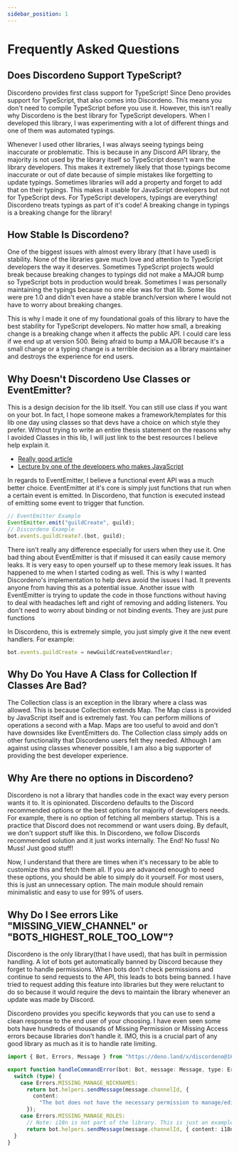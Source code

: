 ```yaml
---
sidebar_position: 1
---
```


# Frequently Asked Questions

## Does Discordeno Support TypeScript?

Discordeno provides first class support for TypeScript! Since Deno provides support for TypeScript, that also comes into
Discordeno. This means you don't need to compile TypeScript before you use it. However, this isn't really why Discordeno
is the best library for TypeScript developers. When I developed this library, I was experimenting with a lot of
different things and one of them was automated typings.

Whenever I used other libraries, I was always seeing typings being inaccurate or problematic. This is because in any
Discord API library, the majority is not used by the library itself so TypeScript doesn't warn the library developers.
This makes it extremely likely that those typings become inaccurate or out of date because of simple mistakes like
forgetting to update typings. Sometimes libraries will add a property and forget to add that on their typings. This
makes it usable for JavaScript developers but not for TypeScript devs. For TypeScript developers, typings are
everything! Discordeno treats typings as part of it's code! A breaking change in typings is a breaking change for the
library!

## How Stable Is Discordeno?

One of the biggest issues with almost every library (that I have used) is stability. None of the libraries gave much
love and attention to TypeScript developers the way it deserves. Sometimes TypeScript projects would break because
breaking changes to typings did not make a MAJOR bump so TypeScript bots in production would break. Sometimes I was
personally maintaining the typings because no one else was for that lib. Some libs were pre 1.0 and didn't even have a
stable branch/version where I would not have to worry about breaking changes.

This is why I made it one of my foundational goals of this library to have the best stability for TypeScript developers.
No matter how small, a breaking change is a breaking change when it affects the public API. I could care less if we end
up at version 500. Being afraid to bump a MAJOR because it's a small change or a typing change is a terrible decision as
a library maintainer and destroys the experience for end users.

## Why Doesn't Discordeno Use Classes or EventEmitter?

This is a design decision for the lib itself. You can still use class if you want on your bot. In fact, I hope someone
makes a framework/templates for this lib one day using classes so that devs have a choice on which style they prefer.
Without trying to write an entire thesis statement on the reasons why I avoided Classes in this lib, I will just link to
the best resources I believe help explain it.

- [Really good article](https://dannyfritz.wordpress.com/2014/10/11/class-free-object-oriented-programming/)
- [Lecture by one of the developers who makes JavaScript](https://www.youtube.com/watch?v=PSGEjv3Tqo0)

In regards to EventEmitter, I believe a functional event API was a much better choice. EventEmitter at it's core is
simply just functions that run when a certain event is emitted. In Discordeno, that function is executed instead of
emitting some event to trigger that function.

```typescript
// EventEmitter Example
EventEmitter.emit("guildCreate", guild);
// Discordeno Example
bot.events.guildCreate?.(bot, guild);
```

There isn't really any difference especially for users when they use it. One bad thing about EventEmitter is that if
misused it can easily cause memory leaks. It is very easy to open yourself up to these memory leak issues. It has
happened to me when I started coding as well. This is why I wanted Discordeno's implementation to help devs avoid the
issues I had. It prevents anyone from having this as a potential issue. Another issue with EventEmitter is trying to
update the code in those functions without having to deal with headaches left and right of removing and adding
listeners. You don't need to worry about binding or not binding events. They are just pure functions

In Discordeno, this is extremely simple, you just simply give it the new event handlers. For example:

```typescript
bot.events.guildCreate = newGuildCreateEventHandler;
```

## Why Do You Have A Class for Collection If Classes Are Bad?

The Collection class is an exception in the library where a class was allowed. This is because Collection extends Map.
The Map class is provided by JavaScript itself and is extremely fast. You can perform millions of operations a second
with a Map. Maps are too useful to avoid and don't have downsides like EventEmitters do. The Collection class simply
adds on other functionality that Discordeno users felt they needed. Although I am against using classes whenever
possible, I am also a big supporter of providing the best developer experience.

## Why Are there no options in Discordeno?

Discordeno is not a library that handles code in the exact way every person wants it to. It is opinionated. Discordeno
defaults to the Discord recommended options or the best options for majority of developers needs. For example, there is
no option of fetching all members startup. This is a practice that Discord does not recommend or want users doing. By
default, we don't support stuff like this. In Discordeno, we follow Discords recommended solution and it just works
internally. The End! No fuss! No Muss! Just good stuff!

Now, I understand that there are times when it's necessary to be able to customize this and fetch them all. If you are
advanced enough to need these options, you should be able to simply do it yourself. For most users, this is just an
unnecessary option. The main module should remain minimalistic and easy to use for 99% of users.

## Why Do I See errors Like "MISSING_VIEW_CHANNEL" or "BOTS_HIGHEST_ROLE_TOO_LOW"?

Discordeno is the only library(that I have used), that has built in permission handling. A lot of bots get automatically
banned by Discord because they forget to handle permissions. When bots don't check permissions and continue to send
requests to the API, this leads to bots being banned. I have tried to request adding this feature into libraries but
they were reluctant to do so because it would require the devs to maintain the library whenever an update was made by
Discord.

Discordeno provides you specific keywords that you can use to send a clean response to the end user of your choosing. I
have even seen some bots have hundreds of thousands of Missing Permission or Missing Access errors because libraries
don't handle it. IMO, this is a crucial part of any good library as much as it is to handle rate limiting.

```typescript
import { Bot, Errors, Message } from "https://deno.land/x/discordeno@16.0.0/mod.ts";

export function handleCommandError(bot: Bot, message: Message, type: Errors) {
  switch (type) {
    case Errors.MISSING_MANAGE_NICKNAMES:
      return bot.helpers.sendMessage(message.channelId, {
        content:
          "The bot does not have the necessary permission to manage/edit other user's nicknames. Grant the **MANAGE_NICKNAME** permission to the bot and try again.",
      });
    case Errors.MISSING_MANAGE_ROLES:
      // Note: i18n is not part of the library. This is just an example of how you could use i18n for custom error responses.
      return bot.helpers.sendMessage(message.channelId, { content: i18n.translate(type) });
  }
}
```
